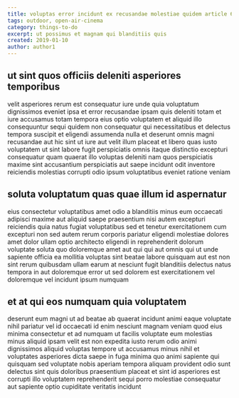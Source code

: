 ```yaml
---
title: voluptas error incidunt ex recusandae molestiae quidem article 641
tags: outdoor, open-air-cinema
category: things-to-do
excerpt: ut possimus et magnam qui blanditiis quis
created: 2019-01-10
author: author1
---
```


## ut sint quos officiis deleniti asperiores temporibus

velit asperiores rerum est consequatur iure unde quia voluptatum dignissimos eveniet ipsa et error recusandae ipsam quis deleniti totam et iure accusamus totam tempora eius optio voluptatem et aliquid illo consequuntur sequi quidem non consequatur qui necessitatibus et delectus tempora suscipit et eligendi assumenda nulla et deserunt omnis magni recusandae aut hic sint ut iure aut velit illum placeat et libero quas iusto voluptatem ut sint labore fugit perspiciatis omnis itaque distinctio excepturi consequatur quam quaerat illo voluptas deleniti nam quos perspiciatis maxime sint accusantium perspiciatis aut saepe incidunt odit inventore reiciendis molestias corrupti odio ipsum voluptatibus eveniet ratione veniam

## soluta voluptatum quas quae illum id aspernatur

eius consectetur voluptatibus amet odio a blanditiis minus eum occaecati adipisci maxime aut aliquid saepe praesentium nisi autem excepturi reiciendis quia natus fugiat voluptatibus sed et tenetur exercitationem cum excepturi non sed autem rerum corporis pariatur eligendi molestiae dolores amet dolor ullam optio architecto eligendi in reprehenderit dolorum voluptate soluta quo doloremque amet aut qui qui aut omnis qui ut unde sapiente officia ea mollitia voluptas sint beatae labore quisquam aut est non sint rerum quibusdam ullam earum at nesciunt fugit blanditiis delectus natus tempora in aut doloremque error ut sed dolorem est exercitationem vel doloremque vel incidunt ipsum numquam

## et at qui eos numquam quia voluptatem

deserunt eum magni ut ad beatae ab quaerat incidunt animi eaque voluptate nihil pariatur vel id occaecati id enim nesciunt magnam veniam quod eius minima consectetur et ad numquam ut facilis voluptate eum molestias minus aliquid ipsam velit est non expedita iusto rerum odio animi dignissimos aliquid voluptas tempore ut accusamus minus nihil et voluptates asperiores dicta saepe in fuga minima quo animi sapiente qui quisquam sed voluptate nobis aperiam tempora aliquam provident odio sunt delectus sint quis doloribus praesentium placeat et sint id asperiores est corrupti illo voluptatem reprehenderit sequi porro molestiae consequatur aut sapiente optio cupiditate veritatis incidunt
